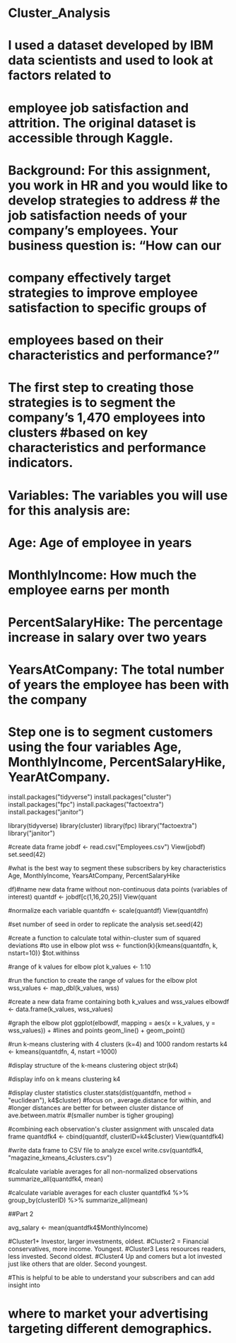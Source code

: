 # Cluster_Analysis



# I used a dataset developed by IBM data scientists and used to look at factors related to 
# employee job satisfaction and attrition. The original dataset is accessible through Kaggle. 

# Background: For this assignment, you work in HR and you would like to develop strategies to address # the job satisfaction needs of your company’s employees. Your business question is: “How can our 
# company effectively target strategies to improve employee satisfaction to specific groups of 
# employees based on their characteristics and performance?”

# The first step to creating those strategies is to segment the company’s 1,470 employees into clusters #based on key characteristics and performance indicators. 

# Variables: The variables you will use for this analysis are:

# Age: Age of employee in years
# MonthlyIncome: How much the employee earns per month
# PercentSalaryHike: The percentage increase in salary over two years
# YearsAtCompany: The total number of years the employee has been with the company


# Step one is to segment customers using the four variables Age, MonthlyIncome, PercentSalaryHike, YearAtCompany.

install.packages("tidyverse")
install.packages("cluster")
install.packages("fpc")
install.packages("factoextra")
install.packages("janitor")

library(tidyverse)
library(cluster)
library(fpc)
library("factoextra")
library("janitor")

#create data frame
jobdf <- read.csv("Employees.csv")
View(jobdf)
set.seed(42)


#what is the best way to segment these subscribers by key characteristics Age, MonthlyIncome, YearsAtCompany, PercentSalaryHike




df)#name new data frame without non-continuous data points (variables of interest)
quantdf <- jobdf[c(1,16,20,25)]
View(quant

#normalize each variable
quantdfn <- scale(quantdf)
View(quantdfn)

#set number of seed in order to replicate the analysis
set.seed(42)

#create a function to calculate total within-cluster sum of squared deviations
#to use in elbow plot
wss <- function(k){kmeans(quantdfn, k, nstart=10)} $tot.withinss

#range of k values for elbow plot
k_values <- 1:10


#run the function to create the range of values for the elbow plot
wss_values <- map_dbl(k_values, wss)

#create a new data frame containing both k_values and wss_values
elbowdf <- data.frame(k_values, wss_values)

#graph the elbow plot
ggplot(elbowdf, mapping = aes(x = k_values, y = wss_values)) +
  #lines and points
  geom_line() + geom_point()

#run k-means clustering with 4 clusters (k=4) and 1000 random restarts
k4 <- kmeans(quantdfn, 4, nstart =1000)

#display structure of the k-means clustering object
str(k4)

#display info on k means clustering
k4


#display cluster statistics
cluster.stats(dist(quantdfn, method = "euclidean"), k4$cluster)
#focus on , average.distance for within, and
#longer distances are better for  between cluster distance of ave.between.matrix
#(smaller number is tigher grouping)


#combining each observation's cluster assignment with unscaled data frame
quantdfk4 <- cbind(quantdf, clusterID=k4$cluster)
View(quantdfk4)


#write data frame to CSV file to analyze excel
write.csv(quantdfk4, "magazine_kmeans_4clusters.csv")

#calculate variable averages for all non-normalized observations
summarize_all(quantdfk4, mean)

#calculate variable averages for each cluster
quantdfk4 %>%
  group_by(clusterID) %>%
  summarize_all(mean)
  
##Part 2



avg_salary <- mean(quantdfk4$MonthlyIncome)

#Cluster1+ Investor, larger investments, oldest.
#Cluster2 = Financial conservatives, more income. Youngest.
#Cluster3 Less resources readers, less invested. Second oldest.
#Cluster4 Up and comers but a lot invested just like others that are older. Second youngest.

#This is helpful to be able to understand your subscribers and can add insight into
# where to market your advertising targeting different demographics.
